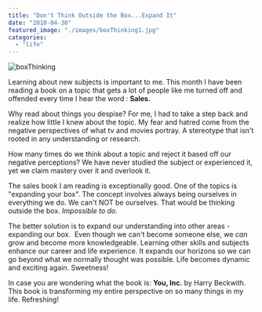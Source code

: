```yaml
---
title: "Don't Think Outside the Box...Expand It"
date: "2010-04-30"
featured_image: "./images/boxThinking1.jpg"
categories: 
  - "life"
---
```


![](./images/boxThinking1.jpg "boxThinking")

Learning about new subjects is important to me. This month I have been reading a book on a topic that gets a lot of people like me turned off and offended every time I hear the word : **Sales.**

Why read about things you despise? For me, I had to take a step back and realize how little I knew about the topic. My fear and hatred come from the negative perspectives of what tv and movies portray. A stereotype that isn't rooted in any understanding or research.

How many times do we think about a topic and reject it based off our negative perceptions? We have never studied the subject or experienced it, yet we claim mastery over it and overlook it.

The sales book I am reading is exceptionally good. One of the topics is "expanding your box". The concept involves always being ourselves in everything we do. We can't NOT be ourselves. That would be thinking outside the box. _Impossible to do._

The better solution is to expand our understanding into other areas - expanding our box.  Even though we can't become someone else, we _can_ grow and become more knowledgeable. Learning other skills and subjects enhance our career and life experience. It expands our horizons so we can go beyond what we normally thought was possible. Life becomes dynamic and exciting again. Sweetness!

In case you are wondering what the book is: **You, Inc.** by Harry Beckwith. This book is transforming my entire perspective on so many things in my life. Refreshing!
